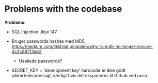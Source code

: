# Problems with the codebase
**Problems:**

* SQL Injection ,linje 147 

* Bruger passwords hashes med MD5, https://medium.com/@shital.pimpale5/why-is-md5-no-longer-secure-4c2c89713eb2  
  * Usaltede passwords?  

* SECRET_KEY = 'development key' hardcode er ikke godt sikkerhedsmæssigt, særligt hvis det eksponeres til Github ved push. 